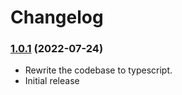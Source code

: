 # Changelog

### [1.0.1](https://github.com/meabed/graphql-upload-ts/compare/v1.0.0...v1.0.1) (2022-07-24)

- Rewrite the codebase to typescript.
- Initial release
